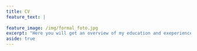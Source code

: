 ```yaml
---
title: CV
feature_text: |
  
feature_image: /img/formal_foto.jpg
excerpt: "Here you will get an overview of my education and exeperience"
aside: true
---
```


